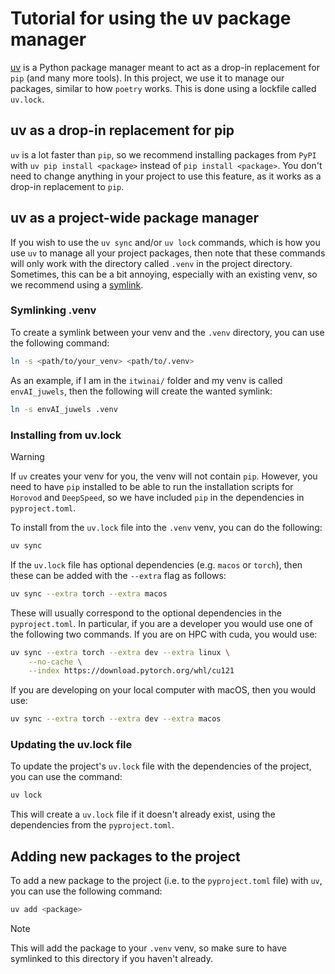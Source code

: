 # Tutorial for using the uv package manager

[uv](https://docs.astral.sh/uv/) is a Python package manager meant to act as a drop-in
replacement for `pip` (and many more tools). In this project, we use it to manage our
packages, similar to how `poetry` works. This is done using a lockfile called
`uv.lock`.

## uv as a drop-in replacement for pip

`uv` is a lot faster than `pip`, so we recommend installing packages from `PyPI`
with `uv pip install <package>` instead of `pip install <package>`. You don't need to
change anything in your project to use this feature, as it works as a drop-in
replacement to `pip`.

## uv as a project-wide package manager

If you wish to use the `uv sync` and/or `uv lock` commands, which is how you use `uv`
to manage all your project packages, then note that these commands will only work
with the directory called `.venv` in the project directory. Sometimes, this can be a
bit annoying, especially with an existing venv, so we recommend using a
[symlink](https://en.wikipedia.org/wiki/Symbolic_link).

### Symlinking .venv

To create a symlink between your venv and the `.venv` directory, you can use the
following command:

```bash
ln -s <path/to/your_venv> <path/to/.venv>
```

As an example, if I am in the `itwinai/` folder and my venv is called `envAI_juwels`,
then the following will create the wanted symlink:

```bash
ln -s envAI_juwels .venv
```

### Installing from uv.lock

> [!Warning]
> If `uv` creates your venv for you, the venv will not contain `pip`. However, you need
> to have `pip` installed to be able to run the installation scripts for `Horovod` and
> `DeepSpeed`, so we have included `pip` in the dependencies in `pyproject.toml`.

To install from the `uv.lock` file into the `.venv` venv, you can do the following:

```bash
uv sync
```

If the `uv.lock` file has optional dependencies (e.g. `macos` or `torch`), then these
can be added with the `--extra` flag as follows:

```bash
uv sync --extra torch --extra macos
```

These will usually correspond to the optional dependencies in the `pyproject.toml`. In
particular, if you are a developer you would use one of the following two commands. If
you are on HPC with cuda, you would use:

```bash
uv sync --extra torch --extra dev --extra linux \
    --no-cache \
    --index https://download.pytorch.org/whl/cu121
```

If you are developing on your local computer with macOS, then you would use:

```bash
uv sync --extra torch --extra dev --extra macos
```

### Updating the uv.lock file

To update the project's `uv.lock` file with the dependencies of the project, you can
use the command:

```bash
uv lock
```

This will create a `uv.lock` file if it doesn't already exist, using the dependencies
from the `pyproject.toml`.

## Adding new packages to the project

To add a new package to the project (i.e. to the `pyproject.toml` file) with `uv`, you
can use the following command:

```bash
uv add <package>
```

> [!NOTE]
> This will add the package to your `.venv` venv, so make sure to have symlinked to
> this directory if you haven't already.
